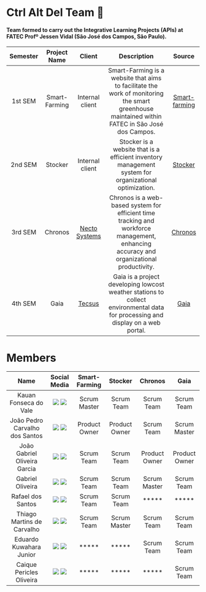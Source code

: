 # Ctrl Alt Del Team 👥 
#### Team formed to carry out the Integrative Learning Projects (APIs) at FATEC Profº Jessen Vidal (São José dos Campos, São Paulo).

|    Semester    |    Project Name      |                           Client                         |                           Description                         |  Source  |
| :----------: | :-----------: | :----------------------------------------------------------: | :----------------------------------------------------------: | :------------------:|
|  1st SEM | Smart-Farming | Internal client | Smart-Farming is a website that aims to facilitate the work of monitoring the smart greenhouse maintained within FATEC in São José dos Campos. | [Smart-farming](https://github.com/CtrI-Alt-Del/smart-farming)
|  2nd SEM | Stocker | Internal client | Stocker is a website that is a efficient inventory management system for organizational optimization.  | [Stocker](https://github.com/CtrI-Alt-Del/stocker)
|  3rd SEM | Chronos |  [Necto Systems](https://pitsjc.org.br/empresas/necto-systems/) | Chronos is a  web-based system for efficient time tracking and workforce management, enhancing accuracy and organizational productivity.  | [Chronos](https://github.com/CtrI-Alt-Del/chronos)
|  4th SEM | Gaia |  [Tecsus](https://tecsus.com.br/) | Gaia is a project developing lowcost weather stations to collect environmental data for processing and display on a web portal.  | [Gaia](https://github.com/CtrI-Alt-Del/gaia)

# Members

|          Name          |                          Social Media                          |    Smart-Farming    |     Stocker      |     Chronos      |      Gaia      |
|:----------------------:|:-------------------------------------------------------------:|:-------------------:|:---------------:|:---------------:|:---------------:|
| Kauan Fonseca do Vale  | [<img src="https://img.shields.io/badge/GitHub-100000?style=for-the-badge&logo=github&logoColor=white">](https://github.com/kaufon) [<img src="https://img.shields.io/badge/LinkedIn-0077B5?style=for-the-badge&logo=linkedin&logoColor=white">](https://www.linkedin.com/in/kauan-fonseca-b62188300/) | Scrum Master | Scrum Team | Scrum Team | Scrum Team |
| João Pedro Carvalho dos Santos | [<img src="https://img.shields.io/badge/GitHub-100000?style=for-the-badge&logo=github&logoColor=white">](https://github.com/JohnPetros) [<img src="https://img.shields.io/badge/LinkedIn-0077B5?style=for-the-badge&logo=linkedin&logoColor=white">](https://www.linkedin.com/in/jo%C3%A3o-pedro-carvalho-dos-santos-42a0ab222/) | Product Owner | Product Owner | Scrum Team | Scrum Master |
| João Gabriel Oliveira Garcia | [<img src="https://img.shields.io/badge/GitHub-100000?style=for-the-badge&logo=github&logoColor=white">](https://github.com/JoaoGabrielGarcia) [<img src="https://img.shields.io/badge/LinkedIn-0077B5?style=for-the-badge&logo=linkedin&logoColor=white">](https://www.linkedin.com/in/jo%C3%A3o-gabriel-oliveira-garcia-b2563a22a/) | Scrum Team | Scrum Team | Product Owner | Product Owner |
| Gabriel Oliveira | [<img src="https://img.shields.io/badge/GitHub-100000?style=for-the-badge&logo=github&logoColor=white">](https://github.com/Tico1606) [<img src="https://img.shields.io/badge/LinkedIn-0077B5?style=for-the-badge&logo=linkedin&logoColor=white">](https://www.linkedin.com/in/gabriel-oliveira-884ba5282/) | Scrum Team | Scrum Team | Scrum Master | Scrum Team |
| Rafael dos Santos | [<img src="https://img.shields.io/badge/GitHub-100000?style=for-the-badge&logo=github&logoColor=white">](https://github.com/FaelSantoss) [<img src="https://img.shields.io/badge/LinkedIn-0077B5?style=for-the-badge&logo=linkedin&logoColor=white">](https://www.linkedin.com/in/rafael-santos-6243b1255/) | Scrum Team | Scrum Team | ***** | ***** |
| Thiago Martins de Carvalho | [<img src="https://img.shields.io/badge/GitHub-100000?style=for-the-badge&logo=github&logoColor=white">](https://github.com/0thigs) [<img src="https://img.shields.io/badge/LinkedIn-0077B5?style=for-the-badge&logo=linkedin&logoColor=white">](https://www.linkedin.com/in/desenvolvedor-frontend/) | Scrum Team | Scrum Master | Scrum Team | Scrum Team |
| Eduardo Kuwahara Junior | [<img src="https://img.shields.io/badge/GitHub-100000?style=for-the-badge&logo=github&logoColor=white">](https://github.com/EduardoKuwahara) [<img src="https://img.shields.io/badge/LinkedIn-0077B5?style=for-the-badge&logo=linkedin&logoColor=white">](https://www.linkedin.com/in/eduardo-kuwahara-junior-3b2267303/) | ***** | ***** | Scrum Team | Scrum Team |
| Caique Pericles Oliveira | [<img src="https://img.shields.io/badge/GitHub-100000?style=for-the-badge&logo=github&logoColor=white">](https://github.com/PasteldePaodeCoxinha) [<img src="https://img.shields.io/badge/LinkedIn-0077B5?style=for-the-badge&logo=linkedin&logoColor=white">](https://www.linkedin.com/) | ***** | ***** | ***** | Scrum Team

